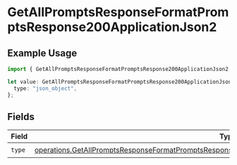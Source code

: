 # GetAllPromptsResponseFormatPromptsResponse200ApplicationJson2

## Example Usage

```typescript
import { GetAllPromptsResponseFormatPromptsResponse200ApplicationJson2 } from "@orq-ai/node/models/operations";

let value: GetAllPromptsResponseFormatPromptsResponse200ApplicationJson2 = {
  type: "json_object",
};
```

## Fields

| Field                                                                                                                                                                                                                        | Type                                                                                                                                                                                                                         | Required                                                                                                                                                                                                                     | Description                                                                                                                                                                                                                  |
| ---------------------------------------------------------------------------------------------------------------------------------------------------------------------------------------------------------------------------- | ---------------------------------------------------------------------------------------------------------------------------------------------------------------------------------------------------------------------------- | ---------------------------------------------------------------------------------------------------------------------------------------------------------------------------------------------------------------------------- | ---------------------------------------------------------------------------------------------------------------------------------------------------------------------------------------------------------------------------- |
| `type`                                                                                                                                                                                                                       | [operations.GetAllPromptsResponseFormatPromptsResponse200ApplicationJSONResponseBodyData1VersionsType](../../models/operations/getallpromptsresponseformatpromptsresponse200applicationjsonresponsebodydata1versionstype.md) | :heavy_check_mark:                                                                                                                                                                                                           | N/A                                                                                                                                                                                                                          |